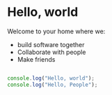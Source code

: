 # Hello, world

Welcome to your home where we:
- build software together
- Collaborate with people
- Make friends
```js

console.log("Hello, world");
console.log("Hello, People");

```